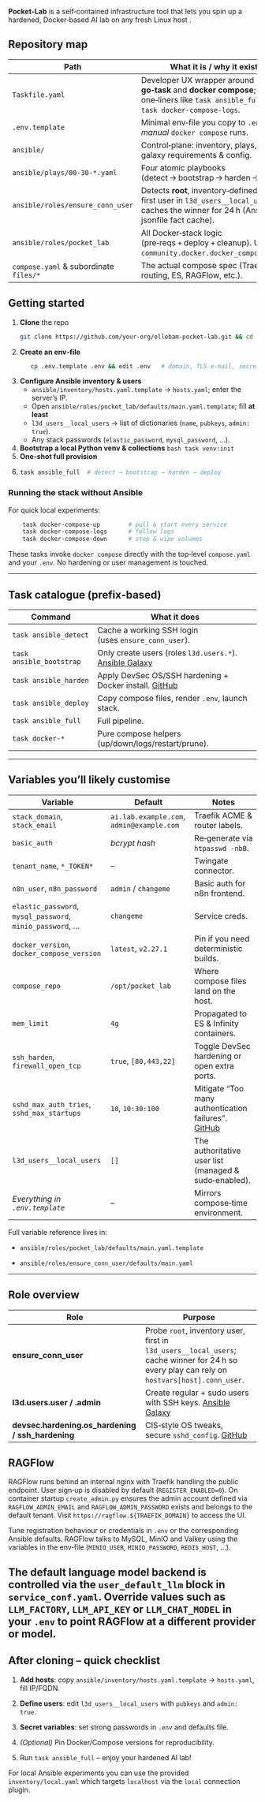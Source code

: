  **Pocket‑Lab**  is a self‑contained infrastructure tool that lets you spin up a hardened, Docker‑based AI lab on any fresh Linux host .

## Repository map

| Path                                 | What it is / why it exists                                                                                                                      |
| ------------------------------------ | ----------------------------------------------------------------------------------------------------------------------------------------------- |
| `Taskfile.yaml`                      | Developer UX wrapper around both **go‑task** and **docker compose**; exposes one‑liners like `task ansible_full` or `task docker-compose-logs`. |
| `.env.template`                      | Minimal env‑file you copy to `.env` for _manual_ `docker compose` runs.                                                                         |
| `ansible/`                           | Control‑plane: inventory, plays, roles, galaxy requirements & config.                                                                           |
| `ansible/plays/00‑30‑*.yaml`         | Four atomic playbooks (detect → bootstrap → harden → deploy).                                                                                   |
| `ansible/roles/ensure_conn_user`     | Detects **root**, inventory‑defined user, or first user in `l3d_users__local_users`, caches the winner for 24 h (Ansible jsonfile fact cache).  |
| `ansible/roles/pocket_lab`           | All Docker‑stack logic (pre‑reqs + deploy + cleanup). Uses `community.docker.docker_compose_v2`.                                                |
| `compose.yaml` & subordinate `files/*` | The actual compose spec (Traefik label routing, ES, RAGFlow, etc.).                                                                             |

## Getting started

1. **Clone** the repo
	```bash
	git clone https://github.com/your‑org/ellebam-pocket-lab.git && cd ellebam-pocket-lab
	```
2. **Create an env‑file**
   ```bash
      cp .env.template .env && edit .env   # domain, TLS e‑mail, secrets …
	```
3. **Configure Ansible inventory & users**
	- `ansible/inventory/hosts.yaml.template` → `hosts.yaml`; enter the server’s IP.
	- Open `ansible/roles/pocket_lab/defaults/main.yaml.template`; fill **at least**
    - `l3d_users__local_users` → list of dictionaries (`name`, `pubkeys`, `admin: true`).
    - Any stack passwords (`elastic_password`, `mysql_password`, …).
4. **Bootstrap a local Python venv & collections**
	   ```bash
	   task venv:init
		```
5. **One‑shot full provision**
6. 
	```bash
	task ansible_full  # detect → bootstrap → harden → deploy
	```

### Running the stack **without** Ansible

For quick local experiments:

```bash
	task docker-compose-up        # pull & start every service
	task docker-compose-logs      # follow logs
	task docker-compose-down      # stop & wipe volumes

```


These tasks invoke `docker compose` directly with the top‑level `compose.yaml` and your `.env`. No hardening or user management is touched.

---

## Task catalogue (prefix‑based)

|Command|What it does|
|---|---|
|`task ansible_detect`|Cache a working SSH login (uses `ensure_conn_user`).|
|`task ansible_bootstrap`|Only create users (roles `l3d.users.*`). [Ansible Galaxy](https://galaxy.ansible.com/ui/repo/published/l3d/users/content/role/user/?utm_source=chatgpt.com)|
|`task ansible_harden`|Apply DevSec OS/SSH hardening + Docker install. [GitHub](https://github.com/dev-sec/ansible-collection-hardening?utm_source=chatgpt.com)|
|`task ansible_deploy`|Copy compose files, render `.env`, launch stack.|
|`task ansible_full`|Full pipeline.|
|`task docker-*`|Pure compose helpers (up/down/logs/restart/prune).|

---

## Variables you’ll likely customise

|Variable|Default|Notes|
|---|---|---|
|`stack_domain`, `stack_email`|`ai.lab.example.com`, `admin@example.com`|Traefik ACME & router labels.|
|`basic_auth`|_bcrypt hash_|Re‑generate via `htpasswd -nbB`.|
|`tenant_name`, `*_TOKEN*`|–|Twingate connector.|
|`n8n_user`, `n8n_password`|`admin` / `changeme`|Basic auth for n8n frontend.|
|`elastic_password`, `mysql_password`, `minio_password`, …|`changeme`|Service creds.|
|`docker_version`, `docker_compose_version`|`latest`, `v2.27.1`|Pin if you need deterministic builds.|
|`compose_repo`|`/opt/pocket_lab`|Where compose files land on the host.|
|`mem_limit`|`4g`|Propagated to ES & Infinity containers.|
|`ssh_harden`, `firewall_open_tcp`|`true`, `[80,443,22]`|Toggle DevSec hardening or open extra ports.|
|`sshd_max_auth_tries`, `sshd_max_startups`|`10`, `10:30:100`|Mitigate “Too many authentication failures”. [GitHub](https://github.com/geerlingguy/ansible-role-docker?utm_source=chatgpt.com)|
|`l3d_users__local_users`|`[]`|The authoritative user list (managed & sudo‑enabled).|
|_Everything in `.env.template`_|–|Mirrors compose‑time environment.|

Full variable reference lives in:

- `ansible/roles/pocket_lab/defaults/main.yaml.template`
    
- `ansible/roles/ensure_conn_user/defaults/main.yaml`
    

---

## Role overview

|Role|Purpose|
|---|---|
|**ensure_conn_user**|Probe `root`, inventory user, first in `l3d_users__local_users`; cache winner for 24 h so every play can rely on `hostvars[host].conn_user`.|
|**l3d.users.user / .admin**|Create regular + sudo users with SSH keys. [Ansible Galaxy](https://galaxy.ansible.com/ui/repo/published/l3d/users/content/role/user/?utm_source=chatgpt.com)|
|**devsec.hardening.os_hardening / ssh_hardening**|CIS‑style OS tweaks, secure `sshd_config`. [GitHub](https://github.com/dev-sec/ansible-collection-hardening?utm_source=chatgpt.com)|
## RAGFlow

RAGFlow runs behind an internal nginx with Traefik handling the public endpoint.
User sign‑up is disabled by default (`REGISTER_ENABLED=0`).
On container startup `create_admin.py` ensures the admin account defined via
`RAGFLOW_ADMIN_EMAIL` and `RAGFLOW_ADMIN_PASSWORD` exists and belongs to the
default tenant. Visit `https://ragflow.${TRAEFIK_DOMAIN}` to access the UI.

Tune registration behaviour or credentials in `.env` or the corresponding
Ansible defaults. RAGFlow talks to MySQL, MinIO and Valkey using the variables in
the env‑file (`MINIO_USER`, `MINIO_PASSWORD`, `REDIS_HOST`, …).

The default language model backend is controlled via the `user_default_llm`
block in `service_conf.yaml`. Override values such as `LLM_FACTORY`,
`LLM_API_KEY` or `LLM_CHAT_MODEL` in your `.env` to point RAGFlow at a
different provider or model.
---

## After cloning – quick checklist

1. **Add hosts**: copy `ansible/inventory/hosts.yaml.template` → `hosts.yaml`, fill IP/FQDN.
    
2. **Define users**: edit `l3d_users__local_users` with `pubkeys` and `admin: true`.
    
3. **Secret variables**: set strong passwords in `.env` and defaults file.

4. _(Optional)_ Pin Docker/Compose versions for reproducibility.

5. Run `task ansible_full` – enjoy your hardened AI lab!

For local Ansible experiments you can use the provided `inventory/local.yaml`
which targets `localhost` via the `local` connection plugin.
